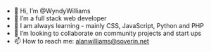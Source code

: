 - 👋 Hi, I’m @WyndyWilliams
- 👀 I’m a full stack web developer
- 🌱 I am always learning - mainly CSS, JavaScript, Python and PHP
- 💞️ I’m looking to collaborate on community projects and start ups
- 📫 How to reach me: alanwilliams@soverin.net

<!---
WyndyWilliams/About Me is a ✨ special ✨ repository because its `README.md` (this file) appears on your GitHub profile.
You can click the Preview link to take a look at your changes.
--->
